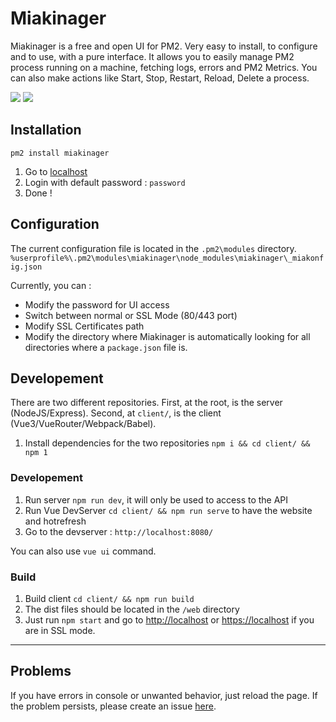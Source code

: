 # Miakinager
 Miakinager is a free and open UI for PM2.
 Very easy to install, to configure and to use, with a pure interface.
 It allows you to easily manage PM2 process running on a machine, fetching logs, errors and PM2 Metrics.
 You can also make actions like Start, Stop, Restart, Reload, Delete a process.
 
 ![](http://i.imgur.com/Hrm3IQH.png)
 ![](http://i.imgur.com/VSzXJMi.png)

## Installation

```
pm2 install miakinager
```
1. Go to [localhost](http://localhost)
2. Login with default password : `password`
3. Done !

## Configuration

 The current configuration file is located in the `.pm2\modules` directory. 
 `%userprofile%\.pm2\modules\miakinager\node_modules\miakinager\_miakonfig.json`
 
 Currently, you can :
 - Modify the password for UI access
 - Switch between normal or SSL Mode (80/443 port)
 - Modify SSL Certificates path
 - Modify the directory where Miakinager is automatically looking for all directories where a `package.json` file is.
 
## Developement
 
 There are two different repositories.
 First, at the root, is the server (NodeJS/Express).
 Second, at `client/`, is the client (Vue3/VueRouter/Webpack/Babel).
 
 1. Install dependencies for the two repositories `npm i && cd client/ && npm 1`

### Developement
 
 1. Run server `npm run dev`, it will only be used to access to the API
 2. Run Vue DevServer `cd client/ && npm run serve` to have the website and hotrefresh
 3. Go to the devserver : `http://localhost:8080/`
 
 You can also use `vue ui` command.
 
### Build

 1. Build client `cd client/ && npm run build`
 2. The dist files should be located in the `/web` directory
 3. Just run `npm start` and go to [http://localhost](localhost)
 or [https://localhost](https://localhost) if you are in SSL mode.

___
## Problems

 If you have errors in console or unwanted behavior, just reload the page.
 If the problem persists, please create an issue [here](https://github.com/Mathieu2301/Miakinager/issues).
